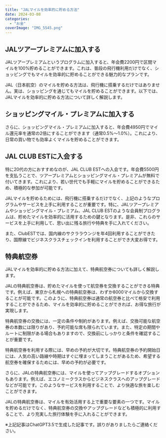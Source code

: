 ```yaml
---
title: "JALマイルを効率的に貯める方法"
date: 2024-03-08
categories: 
  - "お金"
coverImage: "IMG_5545.png"
---
```


## JALツアープレミアムに加入する

JALツアープレミアムというプログラムに加入すると、年会費2200円で区間マイルを100%貯めることができます。これは、普段の飛行機利用だけでなく、ショッピングでもマイルを効率的に貯めることができる魅力的なプランです。

JAL（日本航空）のマイルを貯める方法は、飛行機に搭乗するだけではありません。実は、ショッピングを通じてもマイルを貯めることができます。以下では、JALマイルを効率的に貯める方法について詳しく解説します。

## ショッピングマイル・プレミアムに加入する

さらに、ショッピングマイル・プレミアムに加入すると、年会費4950円でマイル還元率を通常の2倍にすることができます（通常0.5%〜1.0%）。これにより、日常の買い物でも効率よくマイルを貯めることができます。

## JAL CLUB ESTに入会する

特に20代の方におすすめなのが、JAL CLUB ESTへの入会です。年会費5500円を支払うことで、ツアープレミアムとショッピングマイル・プレミアムが無料で付いてきます。これにより、若い世代でも手軽にマイルを貯めることができるため、積極的な参加が可能です。

JALマイルを貯めるためには、飛行機に搭乗するだけでなく、上記のようなプログラムやサービスを上手に利用することが重要です。特に、JALツアープレミアムやショッピングマイル・プレミアム、JAL CLUB ESTのような会員制プログラムは、貯めたマイルを効率的に活用するための鍵となります。是非、これらのサービスを上手に利用して、思い出に残る旅行や特典を手に入れてください。

また、ClubESTでは、国内線のサクララウンジを年4回利用することができたり、国際線でビジネスクラスチェックインを利用することができ大変お得です。

## 特典航空券

JALマイルを効率的に貯める方法に加えて、特典航空券についても詳しく解説します。

JALの特典航空券は、貯めたマイルを使って航空券を交換することができる特典です。例えば、東京から札幌への特典航空券は、わずか8000マイルから交換することが可能です。このように、特典航空券は通常の航空券と比べて格安で利用することができるため、マイルを効率的に貯めることができれば、お得な旅行が実現します。

特典航空券の交換には、一定の条件や制約があります。例えば、交換可能な航空券の本数には限りがあり、予約可能な席も限られています。また、特定の期間やルートに制限がある場合もありますので、交換前にしっかりと条件を確認することが重要です。

特典航空券を利用する際には、早めの予約が大切です。特典航空券の予約開始日には、人気の高い路線や時期はすぐに埋まってしまうことがあるため、希望する航空券を確保するためには、早めの予約が必要です。

さらに、JALの特典航空券には、マイルを使ってアップグレードするオプションもあります。例えば、エコノミークラスからビジネスクラスへのアップグレードなどが可能です。このようなサービスを利用することで、より快適な旅を楽しむことができます。

JALの特典航空券は、マイルを有効活用する上で重要な要素の一つです。マイルを貯めるだけでなく、特典航空券の交換やアップグレードなども積極的に利用することで、より充実した旅行体験を手に入れることができます。

※上記記事はChatGPT3.5で生成した記事です。誤りがありましたらご連絡ください。
